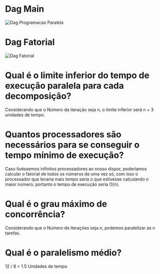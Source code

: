 # Dag Main
![Dag Programacao Paralela](https://user-images.githubusercontent.com/74374381/19434474-9a6a86bb-4104-4fde-9a94-1f8ccd20726e.png)

# Dag Fatorial
![Dag Fatorial](https://user-images.githubusercontent.com/743781/197434719-3f6be466-d3ad-42a0-a32f-a7c78ae9ec84.png)

# Qual é o limite inferior do tempo de execução paralela para cada decomposição?
Considerando que o Número da iteração seja n, o limite inferior será n + 3 unidades de tempo.   

# Quantos processadores são necessários para se conseguir o tempo mínimo de execução?

Caso tivéssemos infinitos processadores ao nosso dispor, poderíamos calcular o fatorial de todos os números de uma vez só, com isso o processador que levaria mais tempo seria o que estivesse calculando o maior número, portanto o tempo de execução seria O(n). 

# Qual é o grau máximo de concorrência?
Considerando que o Número de iterações seja n, podemos paralelizar as n tarefas.  

# Qual é o paralelismo médio?
12 / 8 = 1.5 Unidades de tempo
